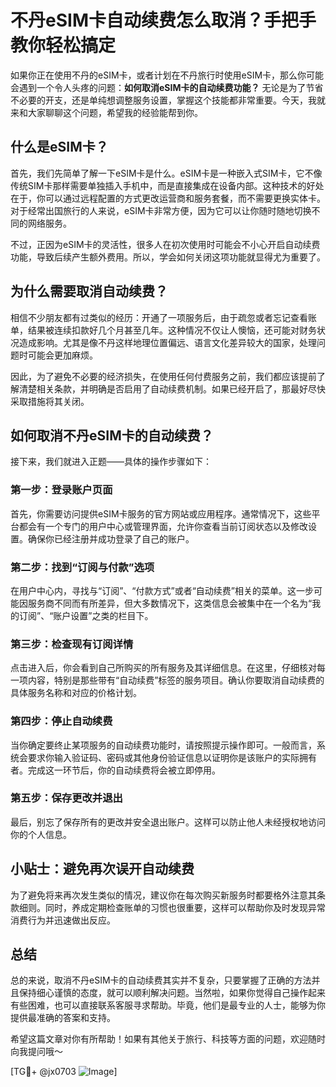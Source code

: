 # 不丹eSIM卡自动续费怎么取消？手把手教你轻松搞定

如果你正在使用不丹的eSIM卡，或者计划在不丹旅行时使用eSIM卡，那么你可能会遇到一个令人头疼的问题：**如何取消eSIM卡的自动续费功能？** 无论是为了节省不必要的开支，还是单纯想调整服务设置，掌握这个技能都非常重要。今天，我就来和大家聊聊这个问题，希望我的经验能帮到你。

## 什么是eSIM卡？

首先，我们先简单了解一下eSIM卡是什么。eSIM卡是一种嵌入式SIM卡，它不像传统SIM卡那样需要单独插入手机中，而是直接集成在设备内部。这种技术的好处在于，你可以通过远程配置的方式更改运营商和服务套餐，而不需要更换实体卡。对于经常出国旅行的人来说，eSIM卡非常方便，因为它可以让你随时随地切换不同的网络服务。

不过，正因为eSIM卡的灵活性，很多人在初次使用时可能会不小心开启自动续费功能，导致后续产生额外费用。所以，学会如何关闭这项功能就显得尤为重要了。

## 为什么需要取消自动续费？

相信不少朋友都有过类似的经历：开通了一项服务后，由于疏忽或者忘记查看账单，结果被连续扣款好几个月甚至几年。这种情况不仅让人懊恼，还可能对财务状况造成影响。尤其是像不丹这样地理位置偏远、语言文化差异较大的国家，处理问题时可能会更加麻烦。

因此，为了避免不必要的经济损失，在使用任何付费服务之前，我们都应该提前了解清楚相关条款，并明确是否启用了自动续费机制。如果已经开启了，那最好尽快采取措施将其关闭。

## 如何取消不丹eSIM卡的自动续费？

接下来，我们就进入正题——具体的操作步骤如下：

### 第一步：登录账户页面

首先，你需要访问提供eSIM卡服务的官方网站或应用程序。通常情况下，这些平台都会有一个专门的用户中心或管理界面，允许你查看当前订阅状态以及修改设置。确保你已经注册并成功登录了自己的账户。

### 第二步：找到“订阅与付款”选项

在用户中心内，寻找与“订阅”、“付款方式”或者“自动续费”相关的菜单。这一步可能因服务商不同而有所差异，但大多数情况下，这类信息会被集中在一个名为“我的订阅”、“账户设置”之类的栏目下。

### 第三步：检查现有订阅详情

点击进入后，你会看到自己所购买的所有服务及其详细信息。在这里，仔细核对每一项内容，特别是那些带有“自动续费”标签的服务项目。确认你要取消自动续费的具体服务名称和对应的价格计划。

### 第四步：停止自动续费

当你确定要终止某项服务的自动续费功能时，请按照提示操作即可。一般而言，系统会要求你输入验证码、密码或其他身份验证信息以证明你是该账户的实际拥有者。完成这一环节后，你的自动续费将会被立即停用。

### 第五步：保存更改并退出

最后，别忘了保存所有的更改并安全退出账户。这样可以防止他人未经授权地访问你的个人信息。

## 小贴士：避免再次误开自动续费

为了避免将来再次发生类似的情况，建议你在每次购买新服务时都要格外注意其条款细则。同时，养成定期检查账单的习惯也很重要，这样可以帮助你及时发现异常消费行为并迅速做出反应。

## 总结

总的来说，取消不丹eSIM卡的自动续费其实并不复杂，只要掌握了正确的方法并且保持细心谨慎的态度，就可以顺利解决问题。当然啦，如果你觉得自己操作起来有些困难，也可以直接联系客服寻求帮助。毕竟，他们是最专业的人士，能够为你提供最准确的答案和支持。

希望这篇文章对你有所帮助！如果有其他关于旅行、科技等方面的问题，欢迎随时向我提问哦～

[TG💪+ @jx0703 ![Image](https://github.com/user-attachments/assets/dbca1d08-cadb-493c-b0ec-ad6f7a83f270)]